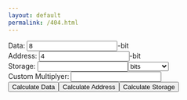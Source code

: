 ```yaml
---
layout: default
permalink: /404.html
---
```

<form class="calc" action="javascript:null;">
Data: <input type="text" class="data" value="8">-bit<br>
Address: <input type="text" class="address" value="4">-bit<br>
Storage: <input type="text" class="storage" value=""><select class="unit">
  <optgroup label="Binary">
  <option value="2 0">bits</option>
  <option value="2 3">B</option>
  <option value="2 13">KiB </option>
  <option value="2 23">MiB</option>
  <option value="2 33">GiB</option>
  <option value="2 43">TiB</option>
  <option value="2 53">PiB</option>
  <option value="2 63">EiB</option>
  <option value="2 73">ZiB</option>
  <option value="2 83">YiB</option>
  </optgroup>
  <optgroup label="Decimal">
  <option value="1000 1">KB</option>
  <option value="1000 2">MB</option>
  <option value="1000 3">GB</option>
  <option value="1000 4">TB</option>
  <option value="1000 5">PB</option>
  <option value="1000 6">EB</option>
  <option value="1000 7">ZB</option>
  <option value="1000 8">YB</option>
  </optgroup>
  <optgroup label="Other">
  <option value="custom">Custom</option>
  </optgroup>
  </select><br>
  <span class="custom">Custom </span>Multiplyer: <input type="text" class="custom" value=""><br>
<input type="submit" class="calc-data" value="Calculate Data"><input type="submit" class="calc-add" value="Calculate Address"><input type="submit" class="calc-storage" value="Calculate Storage">
</form>
<script src="https://ajax.googleapis.com/ajax/libs/jquery/2.1.1/jquery.min.js"></script>
<script>
var simpleCustom = false;

$('span.custom').hide();
var address = $('.address')[0];
var data = $('.data')[0];
var storage = $('.storage')[0];
var unit = $('.unit')[0];
var custom = $('input.custom')[0];
if(simpleCustom){
custom.value = unit.value;
}
else {
custom.value = Math.pow(parseFloat(custom.value.split(" ")[0]),parseFloat(custom.value.split(" ")[1]));
}
//storage=data*2^(address)
//log(storage/data)/log(2)=address
//data=storage/(2^(address))
//address=Math.log(storage/data)/Math.log(2)


$(".calc-add").click(function(event) {
address.value = (Math.log((getMult()*parseFloat(storage.value))/parseFloat(data.value)))/(Math.log(2))
});

$(".calc-data").click(function(event) {
data.value = parseFloat(storage.value)*getMult()*( Math.pow(2,-parseFloat(address.value) ) );
});

$(".calc-storage").click(function(event) {
storage.value = (parseFloat(data.value)*Math.pow( 2,parseFloat(address.value))  )/getMult();
});

function getMult() {
var mult;
if(unit.value=="custom"){

if(simpleCustom){
mult = parseFloat(custom.value);
}
else{
mult = Math.pow(parseFloat(custom.value.split(" ")[0]),parseFloat(custom.value.split(" ")[1]));
}

return mult;
}
else{
mult = Math.pow(parseFloat(unit.value.split(" ")[0]),parseFloat(custom.value.split(" ")[1]));
return mult;
}
}
$('.unit').on('change', function() {
  if(this.value=="custom"){
  console.log("custom");
  $('span.custom').show();
  }
  else{
  if(simpleCustom){
  custom.value = this.value;
  }
  else{
  custom.value = Math.pow(parseFloat(this.value.split(" ")[0]),parseFloat(this.value.split(" ")[1]));
  }
  $('span.custom').hide();
  }
})

$('.custom').on('input', function() {
unit.value = "custom";
console.log("custom");
$('span.custom').show();
})
</script>
